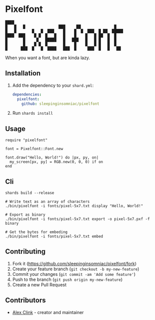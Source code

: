 # Pixelfont

    ████
    █   █   █               ███     ██               █
    █   █       █   █  ███    █    █  █  ███  █ ██  █████
    ████  ███    █ █  █   █   █    █    █   █ ██  █  █
    █       █     █   █████   █   ███   █   █ █   █  █
    █       █    █ █  █       █    █    █   █ █   █  █
    █      ███  █   █  ████   ███  █     ███  █   █   ██

When you want a font, but are kinda lazy.

## Installation

1. Add the dependency to your `shard.yml`:

   ```yaml
   dependencies:
     pixelfont:
       github: sleepinginsomniac/pixelfont
   ```

2. Run `shards install`

## Usage

```crystal
require "pixelfont"

font = Pixelfont::Font.new

font.draw("Hello, World!") do |px, py, on|
  my_screen[px, py] = RGB.new(0, 0, 0) if on
end
```

## Cli

    shards build --release

    # Write text as an array of characters
    ./bin/pixelfont -i fonts/pixel-5x7.txt display "Hello, World!"

    # Export as binary
    ./bin/pixelfont -i fonts/pixel-5x7.txt export -o pixel-5x7.pxf -f binary

    # Get the bytes for embeding
    ./bin/pixelfont -i fonts/pixel-5x7.txt embed

## Contributing

1. Fork it (<https://github.com/sleepinginsomniac/pixelfont/fork>)
2. Create your feature branch (`git checkout -b my-new-feature`)
3. Commit your changes (`git commit -am 'Add some feature'`)
4. Push to the branch (`git push origin my-new-feature`)
5. Create a new Pull Request

## Contributors

- [Alex Clink](https://github.com/sleepinginsomniac) - creator and maintainer
